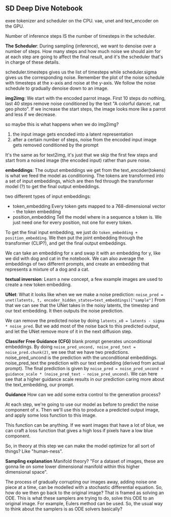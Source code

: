 ## SD Deep Dive Notebook

exee
tokenizer and scheduler on the CPU.
vae, unet and text_encoder on the GPU.

Number of inference steps IS the number of timesteps in the scheduler.

**The Scheduler**:
During sampling (inference), we want to denoise over a number of steps. How many steps and how much noise we should aim for at each step are going to affect the final result, and it's the scheduler that's in charge of these details.

scheduler.timesteps gives us the list of timesteps while scheduler.sigma gives us the corresponding noise. Remember the plot of the noise schedule with timesteps at the x-axis and noise at the y-axis. We follow the noise schedule to gradually denoise down to an image.

**img2img**:
We start with the encoded parrot image. First 10 steps do nothing, last 40 steps remove noise conditioned by the text "A colorful dancer, nat geo photo". If we increase the start steps, the image looks more like a parrot and less if we decrease.

so maybe this is what happens when we do img2img?

1. the input image gets encoded into a latent representation
2. after a certain number of steps, noise from the encoded input image gets removed conditioned by the prompt

It's the same as for text2img, it's just that we skip the first few steps and start from a noised image (the encoded input) rather than pure noise.

**embeddings**:
The output embeddings we get from the text_encoder(tokens) is what we feed the model as conditioning.
The tokens are transformed into a set of input embeddings, which are then fed through the transformer model (?) to get the final output embeddings.

two different types of input embeddings:

- token_embedding
  Every token gets mapped to a 768-dimensional vector - the token embedding
- position_embedding
  Tell the model where in a sequence a token is. We just need one for every position, not one for every token.

To get the final input embedding, we just do `token_embedding + position_embedding`. We then put the joint embedding through the transformer (CLIP?), and get the final output embeddings.

We can take an embedding for x and swap it with an embedding for y, like we did with dog and cat in the notebook. We can also average the embeddings of two different prompts, and create an embedding that represents a mixture of a dog and a cat.

**textual inversion**:
Learn a new concept, a few example images are used to create a new token embedding.

**UNet**:
What it looks like when we we make a noise prediction:
`noise_pred = unet(latents, t, encoder_hidden_states=text_embeddings)["sample"]`
From that we can see that the UNet takes in the noisy latents, the timestep and our text embedding. It then outputs the noise prediction.

We can remove the predicted noise by doing `latents_x0 = latents - sigma * noise_pred`. But we add most of the noise back to this predicted output, and let the UNet remove more of it in the next diffusion step.

**Classifer Free Guidance (CFG)**
blank prompt generates unconditional embeddings. By doing `noise_pred_uncond, noise_pred_text = noise_pred.chunk(2)`, we see that we have two predictions. noise_pred_uncond is the prediction with the unconditional embeddings. noise_pred_text the prediction with our text embedding (derived from actual prompt). The final prediction is given by `noise_pred = noise_pred_uncond + guidance_scale * (noise_pred_text - noise_pred_uncond)`. We can here see that a higher guidance scale results in our prediction caring more about the text_embedding, our prompt.

**Guidance**
How can we add some extra control to the generation process?

At each step, we're going to use our model as before to predict the noise component of x. Then we'll use this to produce a predicted output image, and apply some loss function to this image.

This function can be anything. If we want images that have a lot of blue, we can craft a loss function that gives a high loss if pixels have a low blue component.

So, in theory at this step we can make the model optimize for all sort of things? Like "human-ness".

**Sampling explanation**
Manifold theory? "For a dataset of images, these are gonna lie on some lower dimensional manifold within this higher dimensional space".

The process of gradually corrupting our images away, adding noise one piece at a time, can be modelled with a stochastic differential equation. So, how do we then go back to the original image? That is framed as solving an ODE. This is what these samplers are trying to do, solve this ODE to an original image. For example, Eulers method can be used. So, the usual way to think about the samplers is as ODE solvers basically?
